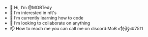 - 👋 Hi, I’m @MOBTedy
- 👀 I’m interested in nft's
- 🌱 I’m currently learning how to code
- 💞️ I’m looking to collaborate on anything
- 📫 How to reach me you can call me on discord:MoB ಠT͓̽e͓̽d͓̽y͓̽ಠ#7511

<!---
MOBTedy/MOBTedy is a ✨ special ✨ repository because its `README.md` (this file) appears on your GitHub profile.
You can click the Preview link to take a look at your changes.
--->

